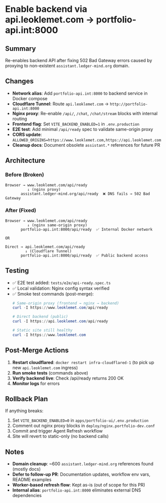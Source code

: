 # Enable backend via api.leoklemet.com → portfolio-api.int:8000

## Summary
Re-enables backend API after fixing 502 Bad Gateway errors caused by proxying to non-existent `assistant.ledger-mind.org` domain.

## Changes
- **Network alias**: Add `portfolio-api.int:8000` to backend service in Docker compose
- **Cloudflare Tunnel**: Route `api.leoklemet.com` → `http://portfolio-api.int:8000`
- **Nginx proxy**: Re-enable `/api/`, `/chat`, `/chat/stream` blocks with internal routing
- **Frontend flag**: Set `VITE_BACKEND_ENABLED=1` in `.env.production`
- **E2E test**: Add minimal `/api/ready` spec to validate same-origin proxy
- **CORS update**: `ALLOWED_ORIGINS=https://www.leoklemet.com,https://api.leoklemet.com`
- **Cleanup docs**: Document obsolete `assistant.*` references for future PR

## Architecture

### Before (Broken)
```
Browser → www.leoklemet.com/api/ready
          ↓ (nginx proxy)
       assistant.ledger-mind.org/api/ready  ❌ DNS fails → 502 Bad Gateway
```

### After (Fixed)
```
Browser → www.leoklemet.com/api/ready
          ↓ (nginx same-origin proxy)
       portfolio-api.int:8000/api/ready  ✅ Internal Docker network

OR

Direct → api.leoklemet.com/api/ready
         ↓ (Cloudflare Tunnel)
       portfolio-api.int:8000/api/ready  ✅ Public backend access
```

## Testing
- ✅ E2E test added: `tests/e2e/api-ready.spec.ts`
- ✅ Local validation: Nginx config syntax verified
- ✅ Smoke test commands (post-merge):
  ```powershell
  # Same-origin proxy (frontend → nginx → backend)
  curl -I https://www.leoklemet.com/api/ready

  # Direct backend (public)
  curl -I https://api.leoklemet.com/api/ready

  # Static site still healthy
  curl -I https://www.leoklemet.com
  ```

## Post-Merge Actions
1. **Restart cloudflared**: `docker restart infra-cloudflared-1` (to pick up new `api.leoklemet.com` ingress)
2. **Run smoke tests** (commands above)
3. **Verify backend live**: Check /api/ready returns 200 OK
4. **Monitor logs** for errors

## Rollback Plan
If anything breaks:
1. Set `VITE_BACKEND_ENABLED=0` in `apps/portfolio-ui/.env.production`
2. Comment out nginx proxy blocks in `deploy/nginx.portfolio-dev.conf`
3. Commit and trigger Agent Refresh workflow
4. Site will revert to static-only (no backend calls)

## Notes
- **Domain cleanup**: ~600 `assistant.ledger-mind.org` references found (mostly docs)
- **Defer to follow-up PR**: Documentation updates, workflow env vars, README examples
- **Worker-based refresh flow**: Kept as-is (out of scope for this PR)
- **Internal alias**: `portfolio-api.int:8000` eliminates external DNS dependencies
